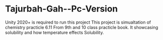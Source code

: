 # Tajurbah-Gah--Pc-Version
Unity 2020+ is required to run this project
This project is simualtation of chemistry practicle 6.11
From 9th and 10 class practicle book. 
It showcasing solubility and how temperature effects 
Solubility.
